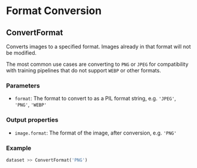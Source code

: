# Format Conversion

## ConvertFormat

Converts images to a specified format. Images already in that format will not be modified. 

The most common use cases are converting to `PNG` or `JPEG` for compatibility with training pipelines 
that do not support `WEBP` or other formats.

### Parameters

- `format`: The format to convert to as a PIL format string, e.g. `'JPEG'`, `'PNG'`, `'WEBP'`

### Output properties

- `image.format`: The format of the image, after conversion, e.g. `'PNG'`

### Example

```python
dataset >> ConvertFormat('PNG')
```

